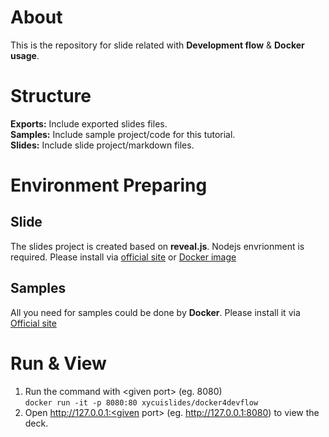 # About
This is the repository for slide related with **Development flow** & **Docker usage**.

# Structure
**Exports:** Include exported slides files.    
**Samples:** Include sample project/code for this tutorial.   
**Slides:** Include slide project/markdown files.

# Environment Preparing
## Slide
The slides project is created based on **reveal.js**. Nodejs envrionment is required. Please install via [official site](https://nodejs.org/zh-cn/) or [Docker image](https://hub.docker.com/_/node)

## Samples
All you need for samples could be done by **Docker**. Please install it via [Official site](https://www.docker.com/)


# Run & View
1. Run the command with \<given port\> (eg. 8080)   
   ```docker run -it -p 8080:80 xycuislides/docker4devflow```
2. Open http://127.0.0.1:<given port\> (eg. http://127.0.0.1:8080) to view the deck. 